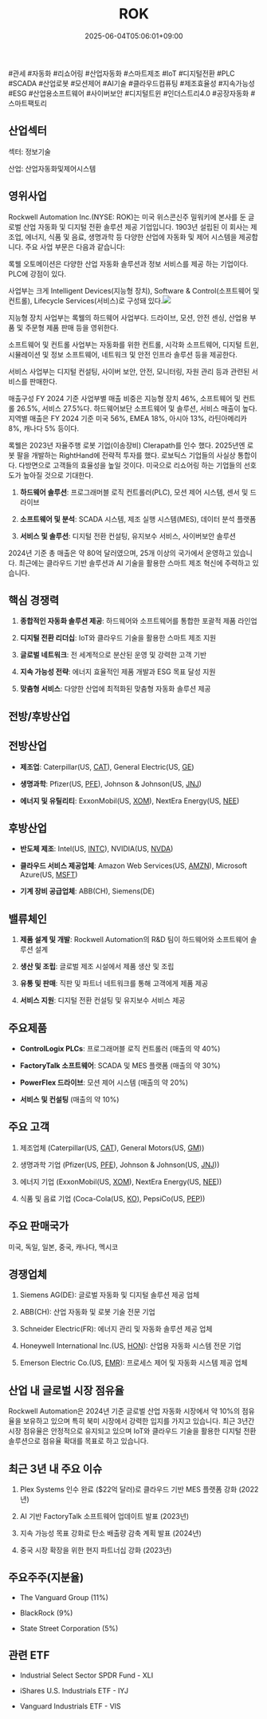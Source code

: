 ﻿---
title: "ROK"
date: 2025-06-04T05:06:01+09:00
lastmod: 2025-06-04T05:06:01+09:00
type: docs
sidebar:
  open: true
weight: 755
---
<div style="display:none">
  <meta property="article:published_time" content="2025-06-03T20:06:01Z" />
  <meta property="article:modified_time" content="2025-06-03T20:06:01Z" />
</div>
#관세 #자동화 #리쇼어링 #산업자동화 #스마트제조 #IoT #디지털전환 #PLC #SCADA #산업로봇 #모션제어 #AI기술 #클라우드컴퓨팅 #제조효율성 #지속가능성 #ESG #산업용소프트웨어 #사이버보안 #디지털트윈 #인더스트리4.0 #공장자동화 #스마트팩토리

## 산업섹터

섹터: 정보기술

산업: 산업자동화및제어시스템

## 영위사업

Rockwell Automation Inc.(NYSE: ROK)는 미국 위스콘신주 밀워키에 본사를 둔 글로벌 산업 자동화 및 디지털 전환 솔루션 제공 기업입니다. 1903년 설립된 이 회사는 제조업, 에너지, 식품 및 음료, 생명과학 등 다양한 산업에 자동화 및 제어 시스템을 제공합니다. 주요 사업 부문은 다음과 같습니다:

록웰 오토메이션은 다양한 산업 자동화 솔루션과 정보 서비스를 제공 하는 기업이다. PLC에 강점이 있다. 

사업부는 크게 Intelligent Devices(지능형 장치), Software & Control(소프트웨어 및 컨트롤), Lifecycle Services(서비스)로 구성돼 있다.![](Pasted%20image%2020250331172254.png)

지능형 장치 사업부는 록웰의 하드웨어 사업부다. 드라이브, 모션, 안전 센싱, 산업용 부품 및 주문형 제품 판매 등을 영위한다. 

소프트웨어 및 컨트롤 사업부는 자동화를 위한 컨트롤, 시각화 소프트웨어, 디지털 트윈, 시뮬레이션 및 정보 소프트웨어, 네트워크 및 안전 인프라 솔루션 등을 제공한다. 

서비스 사업부는 디지털 컨설팅, 사이버 보안, 안전, 모니터링, 자원 관리 등과 관련된 서비스를 판매한다.

매출구성
FY 2024 기준 사업부별 매출 비중은 지능형 장치 46%, 소프트웨어 및 컨트롤 26.5%, 서비스 27.5%다. 하드웨어보단 소프트웨어 및 솔루션, 서비스 매출이 높다. 지역별 매출은 FY 2024 기준 미국 56%, EMEA 18%, 아시아 13%, 라틴아메리카 8%, 캐나다 5% 등이다.

록웰은 2023년 자율주행 로봇 기업(이송장비) Clerapath를 인수
했다. 2025년엔 로봇 팔을 개발하는 RightHand에 전략적 투자를 했다. 로보틱스 기업들의 사실상 통합이다. 다방면으로 고객들의 효율성을 높일 것이다. 미국으로 리쇼어링 하는 기업들의 선호도가 높아질 것으로 기대한다.

1. **하드웨어 솔루션**: 프로그래머블 로직 컨트롤러(PLC), 모션 제어 시스템, 센서 및 드라이브
    
2. **소프트웨어 및 분석**: SCADA 시스템, 제조 실행 시스템(MES), 데이터 분석 플랫폼
    
3. **서비스 및 솔루션**: 디지털 전환 컨설팅, 유지보수 서비스, 사이버보안 솔루션

2024년 기준 총 매출은 약 80억 달러였으며, 25개 이상의 국가에서 운영하고 있습니다. 최근에는 클라우드 기반 솔루션과 AI 기술을 활용한 스마트 제조 혁신에 주력하고 있습니다.

## 핵심 경쟁력

1. **종합적인 자동화 솔루션 제공**: 하드웨어와 소프트웨어를 통합한 포괄적 제품 라인업
    
2. **디지털 전환 리더십**: IoT와 클라우드 기술을 활용한 스마트 제조 지원
    
3. **글로벌 네트워크**: 전 세계적으로 분산된 운영 및 강력한 고객 기반
    
4. **지속 가능성 전략**: 에너지 효율적인 제품 개발과 ESG 목표 달성 지원
    
5. **맞춤형 서비스**: 다양한 산업에 최적화된 맞춤형 자동화 솔루션 제공

## 전방/후방산업

## 전방산업

- **제조업**: Caterpillar(US, [CAT](/company-analysis/cat/)), General Electric(US, [GE](/company-analysis/ge/))
    
- **생명과학**: Pfizer(US, [PFE](/company-analysis/pfe/)), Johnson & Johnson(US, [JNJ](/company-analysis/jnj/))
    
- **에너지 및 유틸리티**: ExxonMobil(US, [XOM](/company-analysis/xom/)), NextEra Energy(US, [NEE](/company-analysis/nee/))

## 후방산업

- **반도체 제조**: Intel(US, [INTC](/company-analysis/intc/)), NVIDIA(US, [NVDA](/company-analysis/nvda/))
    
- **클라우드 서비스 제공업체**: Amazon Web Services(US, [AMZN](/company-analysis/amzn/)), Microsoft Azure(US, [MSFT](/company-analysis/msft/))
    
- **기계 장비 공급업체**: ABB(CH), Siemens(DE)

## 밸류체인

1. **제품 설계 및 개발**: Rockwell Automation의 R&D 팀이 하드웨어와 소프트웨어 솔루션 설계
    
2. **생산 및 조립**: 글로벌 제조 시설에서 제품 생산 및 조립
    
3. **유통 및 판매**: 직판 및 파트너 네트워크를 통해 고객에게 제품 제공
    
4. **서비스 지원**: 디지털 전환 컨설팅 및 유지보수 서비스 제공

## 주요제품

- **ControlLogix PLCs**: 프로그래머블 로직 컨트롤러 (매출의 약 40%)
    
- **FactoryTalk 소프트웨어**: SCADA 및 MES 플랫폼 (매출의 약 30%)
    
- **PowerFlex 드라이브**: 모션 제어 시스템 (매출의 약 20%)
    
- **서비스 및 컨설팅** (매출의 약 10%)

## 주요 고객

1. 제조업체 (Caterpillar(US, [CAT](/company-analysis/cat/)), General Motors(US, [GM](/company-analysis/gm/)))
    
2. 생명과학 기업 (Pfizer(US, [PFE](/company-analysis/pfe/)), Johnson & Johnson(US, [JNJ](/company-analysis/jnj/)))
    
3. 에너지 기업 (ExxonMobil(US, [XOM](/company-analysis/xom/)), NextEra Energy(US, [NEE](/company-analysis/nee/)))
    
4. 식품 및 음료 기업 (Coca-Cola(US, [KO](/company-analysis/ko/)), PepsiCo(US, [PEP](/company-analysis/pep/)))

## 주요 판매국가

미국, 독일, 일본, 중국, 캐나다, 멕시코

## 경쟁업체

1. Siemens AG(DE): 글로벌 자동화 및 디지털 솔루션 제공 업체
    
2. ABB(CH): 산업 자동화 및 로봇 기술 전문 기업
    
3. Schneider Electric(FR): 에너지 관리 및 자동화 솔루션 제공 업체
    
4. Honeywell International Inc.(US, [HON](/company-analysis/hon/)): 산업용 자동화 시스템 전문 기업
    
5. Emerson Electric Co.(US, [EMR](/company-analysis/emr/)): 프로세스 제어 및 자동화 시스템 제공 업체

## 산업 내 글로벌 시장 점유율

Rockwell Automation은 2024년 기준 글로벌 산업 자동화 시장에서 약 10%의 점유율을 보유하고 있으며 특히 북미 시장에서 강력한 입지를 가지고 있습니다. 최근 3년간 시장 점유율은 안정적으로 유지되고 있으며 IoT와 클라우드 기술을 활용한 디지털 전환 솔루션으로 점유율 확대를 목표로 하고 있습니다.

## 최근 3년 내 주요 이슈

1. Plex Systems 인수 완료 ($22억 달러)로 클라우드 기반 MES 플랫폼 강화 (2022년)
    
2. AI 기반 FactoryTalk 소프트웨어 업데이트 발표 (2023년)
    
3. 지속 가능성 목표 강화로 탄소 배출량 감축 계획 발표 (2024년)
    
4. 중국 시장 확장을 위한 현지 파트너십 강화 (2023년)

## 주요주주(지분율)

- The Vanguard Group (11%)
    
- BlackRock (9%)
    
- State Street Corporation (5%)

## 관련 ETF

- Industrial Select Sector SPDR Fund - XLI
    
- iShares U.S. Industrials ETF - IYJ
    
- Vanguard Industrials ETF - VIS
